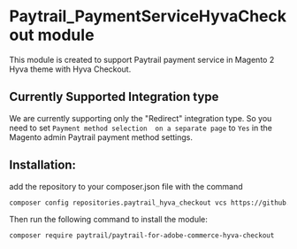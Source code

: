 # Paytrail_PaymentServiceHyvaCheckout module

This module is created to support Paytrail payment service in Magento 2 Hyva theme with Hyva Checkout.

## Currently Supported Integration type
We are currently supporting only the "Redirect" integration type. So you need to set `Payment method selection 
on a separate page` to `Yes` in the Magento admin Paytrail payment method settings.

## Installation:

add the repository to your composer.json file with the command
```bash 
composer config repositories.paytrail_hyva_checkout vcs https://github.com/paytrail/paytrail-for-adobe-commerce-hyva-checkout.git
```

Then run the following command to install the module:
```bash 
composer require paytrail/paytrail-for-adobe-commerce-hyva-checkout
```
